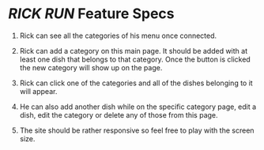 # _RICK RUN_ Feature Specs

1. Rick can see all the categories of his menu once connected. 

2. Rick can add a category on this main page. It should be added with at least one dish that belongs to that category. Once the button is clicked the new category will show up on the page. 

3. Rick can click one of the categories and all of the dishes belonging to it will appear. 

4. He can also add another dish while on the specific category page, edit a dish, edit the category or delete any of those from this page.

5. The site should be rather responsive so feel free to play with the screen size. 


